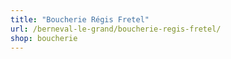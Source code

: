 ```yaml
---
title: "Boucherie Régis Fretel"
url: /berneval-le-grand/boucherie-regis-fretel/
shop: boucherie
---
```

